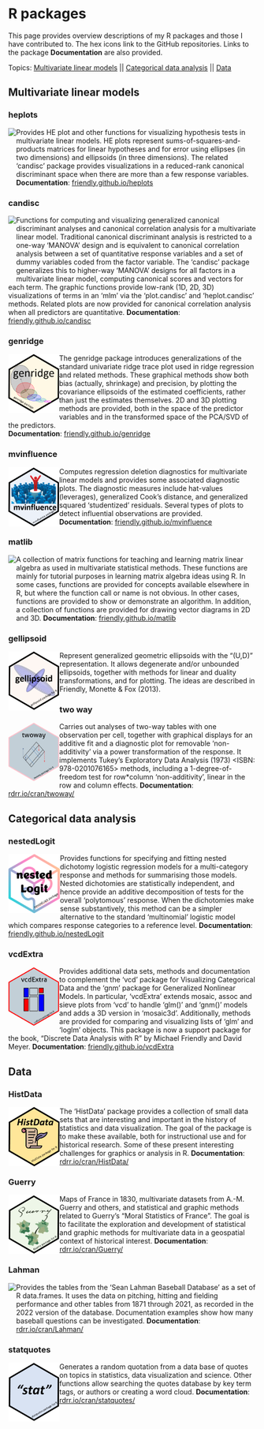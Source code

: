 R packages
================

This page provides overview descriptions of my R packages and those I
have contributed to. The hex icons link to the GitHub repositories.
Links to the package **Documentation** are also provided.

Topics: [Multivariate linear models](#MLM) \|\| [Categorical data
analysis](#CDA) \|\| [Data](#DATA)

## Multivariate linear models

### heplots

[<img src='https://raw.githubusercontent.com/friendly/heplots/master/man/figures/logo.png' height='120' align='left' style="padding:'20px'">](https://github.com/friendly/heplots)

Provides HE plot and other functions for visualizing hypothesis tests in
multivariate linear models. HE plots represent
sums-of-squares-and-products matrices for linear hypotheses and for
error using ellipses (in two dimensions) and ellipsoids (in three
dimensions). The related ‘candisc’ package provides visualizations in a
reduced-rank canonical discriminant space when there are more than a few
response variables. **Documentation**:
[friendly.github.io/heplots](http://friendly.github.io/heplots/)

### candisc

[<img src='https://raw.githubusercontent.com/friendly/candisc/master/candisc-logo.png' height='120' align='left' style="padding:'20px'">](https://github.com/friendly/candisc)

Functions for computing and visualizing generalized canonical
discriminant analyses and canonical correlation analysis for a
multivariate linear model. Traditional canonical discriminant analysis
is restricted to a one-way ‘MANOVA’ design and is equivalent to
canonical correlation analysis between a set of quantitative response
variables and a set of dummy variables coded from the factor variable.
The ‘candisc’ package generalizes this to higher-way ‘MANOVA’ designs
for all factors in a multivariate linear model, computing canonical
scores and vectors for each term. The graphic functions provide low-rank
(1D, 2D, 3D) visualizations of terms in an ‘mlm’ via the ‘plot.candisc’
and ‘heplot.candisc’ methods. Related plots are now provided for
canonical correlation analysis when all predictors are quantitative.
**Documentation**:
[friendly.github.io/candisc](https://friendly.github.io/candisc/)

### genridge

[<img src='https://raw.githubusercontent.com/friendly/genridge/master/man/figures/logo.png' height='120' align='left' style="padding:'20px'">](https://github.com/friendly/genridge)

The genridge package introduces generalizations of the standard
univariate ridge trace plot used in ridge regression and related
methods. These graphical methods show both bias (actually, shrinkage)
and precision, by plotting the covariance ellipsoids of the estimated
coefficients, rather than just the estimates themselves. 2D and 3D
plotting methods are provided, both in the space of the predictor
variables and in the transformed space of the PCA/SVD of the
predictors.  
**Documentation**:
[friendly.github.io/genridge](https://friendly.github.io/genridge/)

### mvinfluence

[<img src='https://raw.githubusercontent.com/friendly/mvinfluence/master/man/figures/logo.png' height='120' align='left' style="padding:'20px'">](https://github.com/friendly/mvinfluence)

Computes regression deletion diagnostics for multivariate linear models
and provides some associated diagnostic plots. The diagnostic measures
include hat-values (leverages), generalized Cook’s distance, and
generalized squared ‘studentized’ residuals. Several types of plots to
detect influential observations are provided. **Documentation**:
[friendly.github.io/mvinfluence](https://friendly.github.io/mvinfluence/)

### matlib

[<img src='https://raw.githubusercontent.com/friendly/matlib/master/matlib-logo.png' height='120' align='left' style="padding:'20px'">](https://github.com/friendly/matlib)

A collection of matrix functions for teaching and learning matrix linear
algebra as used in multivariate statistical methods. These functions are
mainly for tutorial purposes in learning matrix algebra ideas using R.
In some cases, functions are provided for concepts available elsewhere
in R, but where the function call or name is not obvious. In other
cases, functions are provided to show or demonstrate an algorithm. In
addition, a collection of functions are provided for drawing vector
diagrams in 2D and 3D. **Documentation**:
[friendly.github.io/matlib](https://friendly.github.io/matlib/)

### gellipsoid

[<img src='https://raw.githubusercontent.com/friendly/gellipsoid/master/man/figures/gellipsoid-logo.png' height='120' align='left' style="padding:'20px'">](https://github.com/friendly/gellipsoid)

Represent generalized geometric ellipsoids with the “(U,D)”
representation. It allows degenerate and/or unbounded ellipsoids,
together with methods for linear and duality transformations, and for
plotting. The ideas are described in Friendly, Monette & Fox (2013).
<br/>

### two way

[<img src='https://raw.githubusercontent.com/friendly/twoway/master/twoway-logo.png' height='120' align='left' style="padding:'20px'">](https://github.com/friendly/twoway)
Carries out analyses of two-way tables with one observation per cell,
together with graphical displays for an additive fit and a diagnostic
plot for removable ‘non-additivity’ via a power transformation of the
response. It implements Tukey’s Exploratory Data Analysis (1973) \<ISBN:
978-0201076165\> methods, including a 1-degree-of-freedom test for
row\*column ‘non-additivity’, linear in the row and column effects.
**Documentation**: [rdrr.io/cran/twoway/](https://rdrr.io/cran/twoway/)

## Categorical data analysis

### nestedLogit

[<img src='https://raw.githubusercontent.com/friendly/nestedLogit/master/man/figures/logo.png' height='120' align='left' style="padding:'20px'">](https://github.com/friendly/nestedLogit)
Provides functions for specifying and fitting nested dichotomy logistic
regression models for a multi-category response and methods for
summarising those models. Nested dichotomies are statistically
independent, and hence provide an additive decomposition of tests for
the overall ‘polytomous’ response. When the dichotomies make sense
substantively, this method can be a simpler alternative to the standard
‘multinomial’ logistic model which compares response categories to a
reference level. **Documentation**:
[friendly.github.io/nestedLogit](http://friendly.github.io/nestedLogit/)

### vcdExtra

[<img src='https://raw.githubusercontent.com/friendly/vcdExtra/master/man/figures/logo.png' height='120' align='left' style="padding:'20px'">](https://github.com/friendly/vcdExtra)
Provides additional data sets, methods and documentation to complement
the ‘vcd’ package for Visualizing Categorical Data and the ‘gnm’ package
for Generalized Nonlinear Models. In particular, ‘vcdExtra’ extends
mosaic, assoc and sieve plots from ‘vcd’ to handle ‘glm()’ and ‘gnm()’
models and adds a 3D version in ‘mosaic3d’. Additionally, methods are
provided for comparing and visualizing lists of ‘glm’ and ‘loglm’
objects. This package is now a support package for the book, “Discrete
Data Analysis with R” by Michael Friendly and David Meyer.
**Documentation**:
[friendly.github.io/vcdExtra](http://friendly.github.io/vcdExtra/)

## Data

### HistData

[<img src='https://raw.githubusercontent.com/friendly/HistData/master/man/figures/HistData-logo.png' height='120' align='left' style="padding:'20px'">](https://github.com/friendly/HistData)
The ‘HistData’ package provides a collection of small data sets that are
interesting and important in the history of statistics and data
visualization. The goal of the package is to make these available, both
for instructional use and for historical research. Some of these present
interesting challenges for graphics or analysis in R. **Documentation**:
[rdrr.io/cran/HistData/](https://rdrr.io/cran/HistData/)

### Guerry

[<img src='https://raw.githubusercontent.com/friendly/Guerry/master/man/figures/Guerry-logo.png' height='120' align='left' style="padding:'20px'">](https://github.com/friendly/Guerry)
Maps of France in 1830, multivariate datasets from A.-M. Guerry and
others, and statistical and graphic methods related to Guerry’s “Moral
Statistics of France”. The goal is to facilitate the exploration and
development of statistical and graphic methods for multivariate data in
a geospatial context of historical interest. **Documentation**:
[rdrr.io/cran/Guerry/](https://rdrr.io/cran/Guerry/)

### Lahman

[<img src='https://raw.githubusercontent.com/cdalzell/Lahman/master/man/figures/Lahman_hex.png' height='120' align='left' style="padding:'20px'">](https://github.com/cdalzell/Lahman)
Provides the tables from the ‘Sean Lahman Baseball Database’ as a set of
R data.frames. It uses the data on pitching, hitting and fielding
performance and other tables from 1871 through 2021, as recorded in the
2022 version of the database. Documentation examples show how many
baseball questions can be investigated. **Documentation**:
[rdrr.io/cran/Lahman/](https://rdrr.io/cran/Lahman/)

### statquotes

[<img src='https://raw.githubusercontent.com/friendly/statquotes/master/man/figures/statquotes-logo.png' height='120' align='left' style="padding:'20px'">](https://github.com/friendly/statquotes)
Generates a random quotation from a data base of quotes on topics in
statistics, data visualization and science. Other functions allow
searching the quotes database by key term tags, or authors or creating a
word cloud. **Documentation**:
[rdrr.io/cran/statquotes/](https://rdrr.io/cran/statquotes/)
